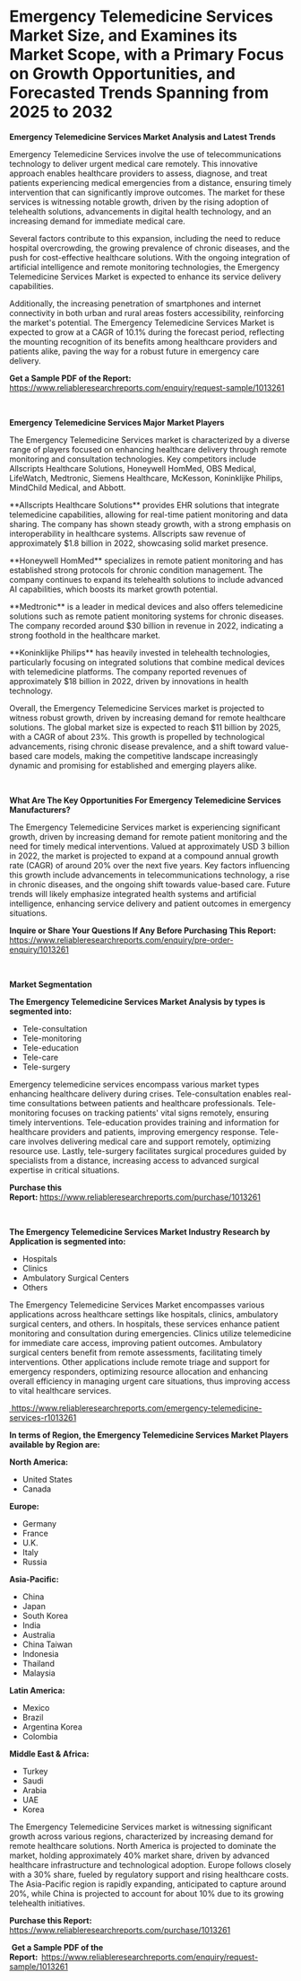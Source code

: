 <p><h1>Emergency Telemedicine Services Market Size, and Examines its Market Scope, with a Primary Focus on Growth Opportunities, and Forecasted Trends Spanning from 2025 to 2032</h1></p><p><strong>Emergency Telemedicine Services Market Analysis and Latest Trends</strong></p>
<p><p>Emergency Telemedicine Services involve the use of telecommunications technology to deliver urgent medical care remotely. This innovative approach enables healthcare providers to assess, diagnose, and treat patients experiencing medical emergencies from a distance, ensuring timely intervention that can significantly improve outcomes. The market for these services is witnessing notable growth, driven by the rising adoption of telehealth solutions, advancements in digital health technology, and an increasing demand for immediate medical care.</p><p>Several factors contribute to this expansion, including the need to reduce hospital overcrowding, the growing prevalence of chronic diseases, and the push for cost-effective healthcare solutions. With the ongoing integration of artificial intelligence and remote monitoring technologies, the Emergency Telemedicine Services Market is expected to enhance its service delivery capabilities.</p><p>Additionally, the increasing penetration of smartphones and internet connectivity in both urban and rural areas fosters accessibility, reinforcing the market's potential. The Emergency Telemedicine Services Market is expected to grow at a CAGR of 10.1% during the forecast period, reflecting the mounting recognition of its benefits among healthcare providers and patients alike, paving the way for a robust future in emergency care delivery.</p></p>
<p><strong>Get a Sample PDF of the Report:&nbsp;</strong> <a href="https://www.reliableresearchreports.com/enquiry/request-sample/1013261?utm_campaign=3724&utm_medium=2&utm_source=Github&utm_content=ia&utm_term=16042025&utm_id=emergency-telemedicine-services">https://www.reliableresearchreports.com/enquiry/request-sample/1013261</a></p>
<p>&nbsp;</p>
<p><strong>Emergency Telemedicine Services Major Market Players</strong></p>
<p><p>The Emergency Telemedicine Services market is characterized by a diverse range of players focused on enhancing healthcare delivery through remote monitoring and consultation technologies. Key competitors include Allscripts Healthcare Solutions, Honeywell HomMed, OBS Medical, LifeWatch, Medtronic, Siemens Healthcare, McKesson, Koninklijke Philips, MindChild Medical, and Abbott.</p><p>**Allscripts Healthcare Solutions** provides EHR solutions that integrate telemedicine capabilities, allowing for real-time patient monitoring and data sharing. The company has shown steady growth, with a strong emphasis on interoperability in healthcare systems. Allscripts saw revenue of approximately $1.8 billion in 2022, showcasing solid market presence.</p><p>**Honeywell HomMed** specializes in remote patient monitoring and has established strong protocols for chronic condition management. The company continues to expand its telehealth solutions to include advanced AI capabilities, which boosts its market growth potential.</p><p>**Medtronic** is a leader in medical devices and also offers telemedicine solutions such as remote patient monitoring systems for chronic diseases. The company recorded around $30 billion in revenue in 2022, indicating a strong foothold in the healthcare market.</p><p>**Koninklijke Philips** has heavily invested in telehealth technologies, particularly focusing on integrated solutions that combine medical devices with telemedicine platforms. The company reported revenues of approximately $18 billion in 2022, driven by innovations in health technology.</p><p>Overall, the Emergency Telemedicine Services market is projected to witness robust growth, driven by increasing demand for remote healthcare solutions. The global market size is expected to reach $11 billion by 2025, with a CAGR of about 23%. This growth is propelled by technological advancements, rising chronic disease prevalence, and a shift toward value-based care models, making the competitive landscape increasingly dynamic and promising for established and emerging players alike.</p></p>
<p>&nbsp;</p>
<p><strong>What Are The Key Opportunities For Emergency Telemedicine Services Manufacturers?</strong></p>
<p><p>The Emergency Telemedicine Services market is experiencing significant growth, driven by increasing demand for remote patient monitoring and the need for timely medical interventions. Valued at approximately USD 3 billion in 2022, the market is projected to expand at a compound annual growth rate (CAGR) of around 20% over the next five years. Key factors influencing this growth include advancements in telecommunications technology, a rise in chronic diseases, and the ongoing shift towards value-based care. Future trends will likely emphasize integrated health systems and artificial intelligence, enhancing service delivery and patient outcomes in emergency situations.</p></p>
<p><strong>Inquire or Share Your Questions If Any Before Purchasing This Report:</strong> <a href="https://www.reliableresearchreports.com/enquiry/pre-order-enquiry/1013261?utm_campaign=3724&utm_medium=2&utm_source=Github&utm_content=ia&utm_term=16042025&utm_id=emergency-telemedicine-services">https://www.reliableresearchreports.com/enquiry/pre-order-enquiry/1013261</a></p>
<p>&nbsp;</p>
<p><strong>Market Segmentation</strong></p>
<p><strong>The Emergency Telemedicine Services Market Analysis by types is segmented into:</strong></p>
<p><ul><li>Tele-consultation</li><li>Tele-monitoring</li><li>Tele-education</li><li>Tele-care</li><li>Tele-surgery</li></ul></p>
<p><p>Emergency telemedicine services encompass various market types enhancing healthcare delivery during crises. Tele-consultation enables real-time consultations between patients and healthcare professionals. Tele-monitoring focuses on tracking patients' vital signs remotely, ensuring timely interventions. Tele-education provides training and information for healthcare providers and patients, improving emergency response. Tele-care involves delivering medical care and support remotely, optimizing resource use. Lastly, tele-surgery facilitates surgical procedures guided by specialists from a distance, increasing access to advanced surgical expertise in critical situations.</p></p>
<p><strong>Purchase this Report:&nbsp;</strong><a href="https://www.reliableresearchreports.com/purchase/1013261?utm_campaign=3724&utm_medium=2&utm_source=Github&utm_content=ia&utm_term=16042025&utm_id=emergency-telemedicine-services">https://www.reliableresearchreports.com/purchase/1013261</a></p>
<p>&nbsp;</p>
<p><strong>The Emergency Telemedicine Services Market Industry Research by Application is segmented into:</strong></p>
<p><ul><li>Hospitals</li><li>Clinics</li><li>Ambulatory Surgical Centers</li><li>Others</li></ul></p>
<p><p>The Emergency Telemedicine Services Market encompasses various applications across healthcare settings like hospitals, clinics, ambulatory surgical centers, and others. In hospitals, these services enhance patient monitoring and consultation during emergencies. Clinics utilize telemedicine for immediate care access, improving patient outcomes. Ambulatory surgical centers benefit from remote assessments, facilitating timely interventions. Other applications include remote triage and support for emergency responders, optimizing resource allocation and enhancing overall efficiency in managing urgent care situations, thus improving access to vital healthcare services.</p></p>
<p><a href="https://www.reliableresearchreports.com/emergency-telemedicine-services-r1013261?utm_campaign=3724&utm_medium=2&utm_source=Github&utm_content=ia&utm_term=16042025&utm_id=emergency-telemedicine-services">&nbsp;https://www.reliableresearchreports.com/emergency-telemedicine-services-r1013261</a></p>
<p><strong>In terms of Region, the Emergency Telemedicine Services Market Players available by Region are:</strong></p>
<p>
    <p> <strong> North America: </strong>
        <ul>
            <li>United States</li>
            <li>Canada</li>
        </ul>
        </p> 
    <p> <strong> Europe: </strong>
        <ul>
            <li>Germany</li>
            <li>France</li>
            <li>U.K.</li>
            <li>Italy</li>
            <li>Russia</li>
        </ul>
        </p> 
    <p> <strong> Asia-Pacific: </strong>
        <ul>
            <li>China</li>
            <li>Japan</li>
            <li>South Korea</li>
            <li>India</li>
            <li>Australia</li>
            <li>China Taiwan</li>
            <li>Indonesia</li>
            <li>Thailand</li>
            <li>Malaysia</li>
        </ul>
        </p> 
    <p> <strong> Latin America: </strong>
        <ul>
            <li>Mexico</li>
            <li>Brazil</li>
            <li>Argentina Korea</li>
            <li>Colombia</li>
        </ul>
        </p> 
    <p> <strong> Middle East & Africa: </strong>
        <ul>
            <li>Turkey</li>
            <li>Saudi</li>
            <li>Arabia</li>
            <li>UAE</li>
            <li>Korea</li>
        </ul>
    </p>
    </p>
<p><p>The Emergency Telemedicine Services market is witnessing significant growth across various regions, characterized by increasing demand for remote healthcare solutions. North America is projected to dominate the market, holding approximately 40% market share, driven by advanced healthcare infrastructure and technological adoption. Europe follows closely with a 30% share, fueled by regulatory support and rising healthcare costs. The Asia-Pacific region is rapidly expanding, anticipated to capture around 20%, while China is projected to account for about 10% due to its growing telehealth initiatives.</p></p>
<p><strong>Purchase this Report: </strong><a href="https://www.reliableresearchreports.com/purchase/1013261?utm_campaign=3724&utm_medium=2&utm_source=Github&utm_content=ia&utm_term=16042025&utm_id=emergency-telemedicine-services">https://www.reliableresearchreports.com/purchase/1013261</a></p>
<p>&nbsp;<strong>Get a Sample PDF of the Report:&nbsp;&nbsp;</strong><a href="https://www.reliableresearchreports.com/enquiry/request-sample/1013261?utm_campaign=3724&utm_medium=2&utm_source=Github&utm_content=ia&utm_term=16042025&utm_id=emergency-telemedicine-services">https://www.reliableresearchreports.com/enquiry/request-sample/1013261</a></p>
<p><strong></strong></p>
<p><p></p><p></p><p></p></p>